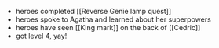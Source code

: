 - heroes completed [[Reverse Genie lamp quest]]
- heroes spoke to Agatha and learned about her superpowers
- heroes have seen [[King mark]] on the back of [[Cedric]]
- got level 4, yay!